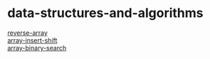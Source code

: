 # data-structures-and-algorithms
[reverse-array](https://github.com/stelar-3023/data-structures-and-algorithms/tree/array-reverse/array-reverse#readme)
<br>
[array-insert-shift](https://github.com/stelar-3023/data-structures-and-algorithms/blob/array-insert-shift/array-insert-shift/README.md)
<br>
[array-binary-search](https://github.com/stelar-3023/data-structures-and-algorithms/tree/main/array-binary-search#readme)

